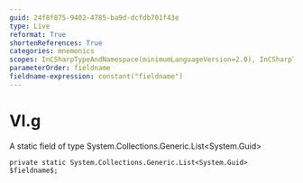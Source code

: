```yaml
---
guid: 24f8f875-9402-4785-ba9d-dcfdb701f43e
type: Live
reformat: True
shortenReferences: True
categories: mnemonics
scopes: InCSharpTypeAndNamespace(minimumLanguageVersion=2.0), InCSharpTypeMember(minimumLanguageVersion=2.0)
parameterOrder: fieldname
fieldname-expression: constant("fieldname")
---
```


# Vl.g

A static field of type System.Collections.Generic.List<System.Guid>

```
private static System.Collections.Generic.List<System.Guid> $fieldname$;
```
